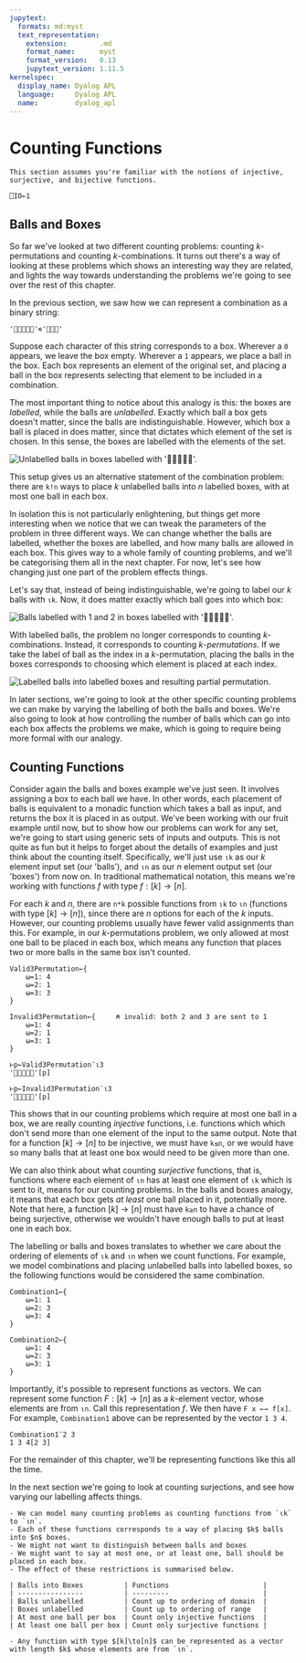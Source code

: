 ```yaml
---
jupytext:
  formats: md:myst
  text_representation:
    extension:        .md
    format_name:      myst
    format_version:   0.13
    jupytext_version: 1.11.5
kernelspec:
  display_name: Dyalog APL
  language:     Dyalog APL
  name:         dyalog_apl
---
```


# Counting Functions

```{note}
This section assumes you're familiar with the notions of injective, surjective, and bijective functions.
```

```{code-cell}
⎕IO←1
```

## Balls and Boxes

So far we've looked at two different counting problems: counting $k$-permutations and counting $k$-combinations. It turns out there's a way of looking at these problems which shows an interesting way they are related, and lights the way towards understanding the problems we're going to see over the rest of this chapter.

In the previous section, we saw how we can represent a combination as a binary string:

```{code-cell}
'🍎🍌🍊🍐🍇'∊'🍎🍊🍐'
```

Suppose each character of this string corresponds to a box. Wherever a `0` appears, we leave the box empty. Wherever a `1` appears, we place a ball in the box. Each box represents an element of the original set, and placing a ball in the box represents selecting that element to be included in a combination.

The most important thing to notice about this analogy is this: the boxes are *labelled*, while the balls are *unlabelled*. Exactly which ball a box gets doesn't matter, since the balls are indistinguishable. However, which box a ball is placed in does matter, since that dictates which element of the set is chosen. In this sense, the boxes are labelled with the elements of the set.

![Unlabelled balls in boxes labelled with `'🍎🍌🍊🍐🍇'`.](../manim/media/images/combinatorics/BallsBoxes1_ManimCE_v0.18.0.png)

This setup gives us an alternative statement of the combination problem: there are `k!n` ways to place $k$ unlabelled balls into $n$ labelled boxes, with at most one ball in each box.

In isolation this is not particularly enlightening, but things get more interesting when we notice that we can tweak the parameters of the problem in three different ways. We can change whether the balls are labelled, whether the boxes are labelled, and how many balls are allowed in each box. This gives way to a whole family of counting problems, and we'll be categorising them all in the next chapter. For now, let's see how changing just one part of the problem effects things.

Let's say that, instead of being indistinguishable, we're going to label our $k$ balls with `⍳k`. Now, it does matter exactly which ball goes into which box:

![Balls labelled with $1$ and $2$ in boxes labelled with `'🍎🍌🍊🍐🍇'`.](../manim/media/images/combinatorics/BallsBoxes2_ManimCE_v0.18.0.png)

With labelled balls, the problem no longer corresponds to counting $k$-combinations. Instead, it corresponds to counting $k$-*permutations*. If we take the label of ball as the index in a $k$-permutation, placing the balls in the boxes corresponds to choosing which element is placed at each index.

![Labelled balls into labelled boxes and resulting partial permutation.](../manim/media/images/combinatorics/BallsBoxes3_ManimCE_v0.18.0.png)

In later sections, we're going to look at the other specific counting problems we can make by varying the labelling of both the balls and boxes. We're also going to look at how controlling the number of balls which can go into each box affects the problems we make, which is going to require being more formal with our analogy.

## Counting Functions

Consider again the balls and boxes example we've just seen. It involves assigning a box to each ball we have. In other words, each placement of balls is equivalent to a monadic function which takes a ball as input, and returns the box it is placed in as output. We've been working with our fruit example until now, but to show how our problems can work for any set, we're going to start using generic sets of inputs and outputs. This is not quite as fun but it helps to forget about the details of examples and just think about the counting itself. Specifically, we'll just use `⍳k` as our $k$ element input set (our 'balls'), and `⍳n` as our $n$ element output set (our 'boxes') from now on. In traditional mathematical notation, this means we're working with functions $f$ with type $f:[k]\to[n]$.

For each $k$ and $n$, there are `n*k` possible functions from `⍳k` to `⍳n` (functions with type $[k]\to[n]$), since there are $n$ options for each of the $k$ inputs. However, our counting problems usually have fewer valid assignments than this. For example, in our $k$-permutations problem, we only allowed at most one ball to be placed in each box, which means any function that places two or more balls in the same box isn't counted.

```{code-cell}
Valid3Permutation←{
    ⍵=1: 4
    ⍵=2: 1
    ⍵=3: 3
}

Invalid3Permutation←{     ⍝ invalid: both 2 and 3 are sent to 1
    ⍵=1: 4
    ⍵=2: 1
    ⍵=3: 1
}

⊢p←Valid3Permutation¨⍳3
'🍎🍌🍊🍐🍇'[p]

⊢p←Invalid3Permutation¨⍳3
'🍎🍌🍊🍐🍇'[p]
```

This shows that in our counting problems which require at most one ball in a box, we are really counting *injective* functions, i.e. functions which which don't send more than one element of the input to the same output. Note that for a function $[k]\to[n]$ to be injective, we must have `k≤n`, or we would have so many balls that at least one box would need to be given more than one.

We can also think about what counting *surjective* functions, that is, functions where each element of `⍳n` has at least one element of `⍳k` which is sent to it, means for our counting problems. In the balls and boxes analogy, it means that each box gets *at least* one ball placed in it, potentially more. Note that here, a function $[k]\to[n]$ must have `k≥n` to have a chance of being surjective, otherwise we wouldn't have enough balls to put at least one in each box.

The labelling or balls and boxes translates to whether we care about the ordering of elements of `⍳k` and `⍳n` when we count functions. For example, we model combinations and placing unlabelled balls into labelled boxes, so the following functions would be considered the same combination.

```{code-cell}
Combination1←{
    ⍵=1: 1
    ⍵=2: 3
    ⍵=3: 4
}

Combination2←{
    ⍵=1: 4
    ⍵=2: 3
    ⍵=3: 1
}
```

Importantly, it's possible to represent functions as vectors. We can represent some function $F:[k]\to[n]$ as a $k$-element vector, whose elements are from `⍳n`. Call this representation $f$. We then have `F x ←→ f[x]`. For example, `Combination1` above can be represented by the vector `1 3 4`.

```{code-cell}
Combination1¨2 3
1 3 4[2 3]
```

For the remainder of this chapter, we'll be representing functions like this all the time.

In the next section we're going to look at counting surjections, and see how varying our labelling affects things.

```{important}
- We can model many counting problems as counting functions from `⍳k` to `⍳n`.
- Each of these functions corresponds to a way of placing $k$ balls into $n$ boxes.
- We might not want to distinguish between balls and boxes
- We might want to say at most one, or at least one, ball should be placed in each box.
- The effect of these restrictions is summarised below.

| Balls into Boxes          | Functions                       |
| ----------------          | ---------                       |
| Balls unlabelled          | Count up to ordering of domain  |
| Boxes unlabelled          | Count up to ordering of range   |
| At most one ball per box  | Count only injective functions  |
| At least one ball per box | Count only surjective functions |

- Any function with type $[k]\to[n]$ can be represented as a vector with length $k$ whose elements are from `⍳n`.
```

